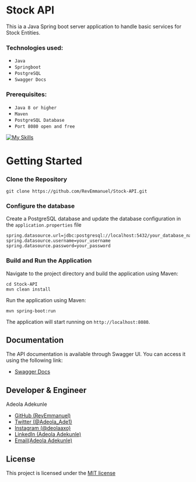 # Stock API
This ia a Java Spring boot server application to handle basic services for Stock Entities.

### Technologies used:
* `Java`
* `Springboot`
* `PostgreSQL`
* `Swagger Docs`

### Prerequisites:
* `Java 8 or higher`
* `Maven`
* `PostgreSQL Database`
* `Port 8080 open and free`

[![My Skills](https://skillicons.dev/icons?i=java,spring,mysql,postgresql,postman)](https://skillicons.dev)

# Getting Started
### Clone the Repository
```
git clone https://github.com/RevEmmanuel/Stock-API.git 
```

### Configure the database
Create a PostgreSQL database and update the database configuration in the `application.properties` file
```
spring.datasource.url=jdbc:postgresql://localhost:5432/your_database_name
spring.datasource.username=your_username
spring.datasource.password=your_password
```

### Build and Run the Application
Navigate to the project directory and build the application using Maven:
```
cd Stock-API
mvn clean install
```
Run the application using Maven:
```
mvn spring-boot:run
```
The application will start running on `http://localhost:8080`.

## Documentation
The API documentation is available through Swagger UI. You can access it using the following link:
* [Swagger Docs](http://localhost:8080/swagger-ui.html)

## Developer & Engineer
Adeola Adekunle
* [GitHub (RevEmmanuel)](https://github.com/RevEmmanuel)
* [Twitter (@Adeola_Ade1)](https://twitter.com/Adeola_Ade1)
* [Instagram (@deolaaxo)](https://www.instagram.com/deolaaxo/)
* [LinkedIn (Adeola Adekunle)](https://www.linkedin.com/in/adeola-adekunle-emmanuel/)
* [Email(Adeola Adekunle)](mailto:adeolaae1@gmail.com)

## License
This project is licensed under the [MIT license](https://opensource.org/license/mit/)
